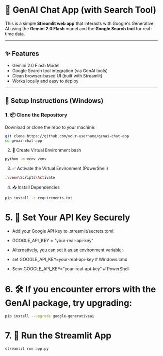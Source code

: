 # 🧠 GenAI Chat App (with Search Tool)

This is a simple **Streamlit web app** that interacts with Google's Generative AI using the **Gemini 2.0 Flash** model and the **Google Search tool** for real-time data.

---

## ✨ Features

- Gemini 2.0 Flash Model  
- Google Search tool integration (via GenAI tools)  
- Clean browser-based UI (built with Streamlit)  
- Works locally and easy to deploy  

---

## 🚀 Setup Instructions (Windows)

### 1. 📦 Clone the Repository

Download or clone the repo to your machine:

```bash
git clone https://github.com/your-username/genai-chat-app
cd genai-chat-app
```
2. 🐍 Create Virtual Environment
bash
```bash
python -m venv venv
```
3. ✅ Activate the Virtual Environment (PowerShell)
```bash
.\venv\Scripts\Activate
```
4. 📥 Install Dependencies
```bash
pip install -r requirements.txt
```
# 5. 🔐 Set Your API Key Securely
- Add your Google API key to .streamlit/secrets.toml:
- GOOGLE_API_KEY = "your-real-api-key"
- Alternatively, you can set it as an environment variable:

- set GOOGLE_API_KEY=your-real-api-key  # Windows cmd
- $env:GOOGLE_API_KEY="your-real-api-key"  # PowerShell

# 6. 🛠 If you encounter errors with the GenAI package, try upgrading:
```bash
pip install --upgrade google-generativeai
```
# 7. 🧠 Run the Streamlit App
```bash
streamlit run app.py
```